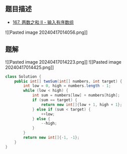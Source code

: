## 题目描述

- [167. 两数之和 II - 输入有序数组](https://leetcode.cn/problems/two-sum-ii-input-array-is-sorted/)

![[Pasted image 20240417014056.png]]

## 题解

![[Pasted image 20240417014223.png]]
![[Pasted image 20240417014425.png]]

```java
class Solution {
    public int[] twoSum(int[] numbers, int target) {
        int low = 0, high = numbers.length - 1;
        while (low < high) {
            int sum = numbers[low] + numbers[high];
            if (sum == target) {
                return new int[]{low + 1, high + 1};
            } else if (sum < target) {
                ++low;
            } else {
                --high;
            }
        }
        return new int[]{-1, -1};
    }
}
```